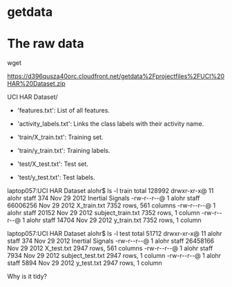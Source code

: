 getdata
=======

# The raw data

wget

https://d396qusza40orc.cloudfront.net/getdata%2Fprojectfiles%2FUCI%20HAR%20Dataset.zip

UCI HAR Dataset/

- 'features.txt': List of all features.
- 'activity_labels.txt': Links the class labels with their activity name.

- 'train/X_train.txt': Training set.
- 'train/y_train.txt': Training labels.

- 'test/X_test.txt': Test set.
- 'test/y_test.txt': Test labels.



laptop057:UCI HAR Dataset alohr$ ls -l train
total 128992
drwxr-xr-x@ 11 alohr  staff       374 Nov 29  2012 Inertial Signals
-rw-r--r--@  1 alohr  staff  66006256 Nov 29  2012 X_train.txt		7352 rows, 561 columns
-rw-r--r--@  1 alohr  staff     20152 Nov 29  2012 subject_train.txt	7352 rows,   1 column
-rw-r--r--@  1 alohr  staff     14704 Nov 29  2012 y_train.txt          7352 rows,   1 column

laptop057:UCI HAR Dataset alohr$ ls -l test
total 51712
drwxr-xr-x@ 11 alohr  staff       374 Nov 29  2012 Inertial Signals	
-rw-r--r--@  1 alohr  staff  26458166 Nov 29  2012 X_test.txt		2947 rows, 561 columns
-rw-r--r--@  1 alohr  staff      7934 Nov 29  2012 subject_test.txt	2947 rows,   1 column
-rw-r--r--@  1 alohr  staff      5894 Nov 29  2012 y_test.txt		2947 rows,   1 column




Why is it tidy?
